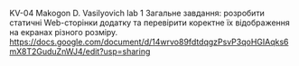 KV-04 Makogon D. Vasilyovich lab 1 
Загальне завдання: розробити статичні Web-сторінки додатку та перевірити коректне їх відображення на екранах різного розміру.
https://docs.google.com/document/d/14wrvo89fdtdqgzPsvP3qoHGIAqks6mX8T2GuduZnWJ4/edit?usp=sharing
